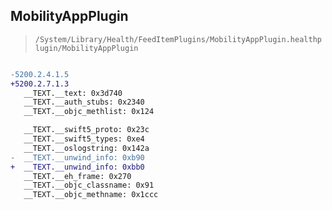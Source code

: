## MobilityAppPlugin

> `/System/Library/Health/FeedItemPlugins/MobilityAppPlugin.healthplugin/MobilityAppPlugin`

```diff

-5200.2.4.1.5
+5200.2.7.1.3
   __TEXT.__text: 0x3d740
   __TEXT.__auth_stubs: 0x2340
   __TEXT.__objc_methlist: 0x124

   __TEXT.__swift5_proto: 0x23c
   __TEXT.__swift5_types: 0xe4
   __TEXT.__oslogstring: 0x142a
-  __TEXT.__unwind_info: 0xb90
+  __TEXT.__unwind_info: 0xbb0
   __TEXT.__eh_frame: 0x270
   __TEXT.__objc_classname: 0x91
   __TEXT.__objc_methname: 0x1ccc

```
